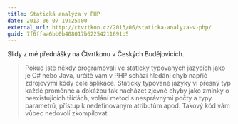 ```yaml
---
title: Statická analýza v PHP
date: 2013-06-07 19:25:00
external_url: http://ctvrtkon.cz/2013/06/staticka-analyza-v-php/
guid: 7f6ffaa6bb0b408017b62254211691b5
---
```


Slidy z mé přednášky na Čtvrtkonu v Českých Budějovicích.

> Pokud jste někdy programovali ve staticky typovaných jazycích jako je C# nebo Java, určitě vám v PHP schází hledání chyb napříč zdrojovými kódy celé aplikace. Staticky typované jazyky ví přesný typ každé proměnné a dokážou tak nacházet zjevné chyby jako zmínky o neexistujících třídách, volání metod s nesprávnými počty a typy parametrů, přístup k nedefinovaným atributům apod. Takový kód vám vůbec nedovolí zkompilovat.

